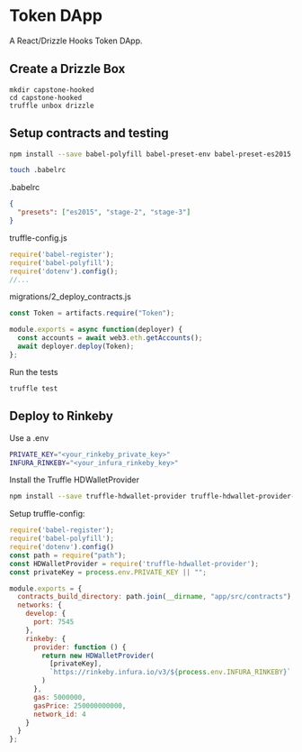 # Token DApp

A React/Drizzle Hooks Token DApp.

## Create a Drizzle Box

```
mkdir capstone-hooked
cd capstone-hooked
truffle unbox drizzle
```

## Setup contracts and testing

```bash
npm install --save babel-polyfill babel-preset-env babel-preset-es2015 babel-preset-stage-2 babel-preset-stage-3 babel-register chai chai-as-promised chai-bignumber dotenv
```

```bash
touch .babelrc
```

.babelrc
```json
{
  "presets": ["es2015", "stage-2", "stage-3"]
}
```

truffle-config.js
```js
require('babel-register');
require('babel-polyfill');
require('dotenv').config();
//...
```

migrations/2_deploy_contracts.js
```js
const Token = artifacts.require("Token");

module.exports = async function(deployer) {
  const accounts = await web3.eth.getAccounts();
  await deployer.deploy(Token);
};
```

Run the tests
```
truffle test
```

## Deploy to Rinkeby

Use a .env
```bash
PRIVATE_KEY="<your_rinkeby_private_key>"
INFURA_RINKEBY="<your_infura_rinkeby_key>"
```

Install the Truffle HDWalletProvider
```bash
npm install --save truffle-hdwallet-provider truffle-hdwallet-provider-privkey
```

Setup truffle-config:
```js
require('babel-register');
require('babel-polyfill');
require('dotenv').config()
const path = require("path");
const HDWalletProvider = require('truffle-hdwallet-provider');
const privateKey = process.env.PRIVATE_KEY || "";

module.exports = {
  contracts_build_directory: path.join(__dirname, "app/src/contracts"),
  networks: {
    develop: {
      port: 7545
    },
    rinkeby: {
      provider: function () {
        return new HDWalletProvider(
          [privateKey],
          `https://rinkeby.infura.io/v3/${process.env.INFURA_RINKEBY}`
        )
      },
      gas: 5000000,
      gasPrice: 250000000000,
      network_id: 4
    }
  }
};
```
